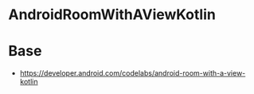 # AndroidRoomWithAViewKotlin

# Base

- https://developer.android.com/codelabs/android-room-with-a-view-kotlin

